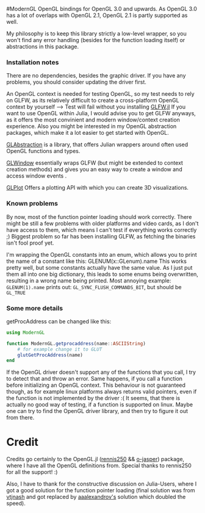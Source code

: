 #ModernGL
OpenGL bindings for OpenGL 3.0 and upwards. As OpenGL 3.0 has a lot of overlaps with OpenGL 2.1, OpenGL 2.1 is partly supported as well.

My philosophy is to keep this library strictly a low-level wrapper, so you won't find any error handling (besides for the function loading itself) or abstractions in this package.

### Installation notes
There are no dependencies, besides the graphic driver. If you have any problems, you should consider updating the driver first.

An OpenGL context is needed for testing OpenGL, so my test needs to rely on GLFW, as its relatively difficult to create a cross-platform OpenGL context by yourself --> Test will fail without you installing [GLFW.jl](https://github.com/JuliaGL/GLFW.jl)
If you want to use OpenGL within Julia, I would advise you to get GLFW anyways, as it offers the most convinient and modern window/context creation experience.
Also you might be interested in my OpenGL abstraction packages, which make it a lot easier to get started with OpenGL.

[GLAbstraction](https://github.com/SimonDanisch/GLAbstraction.jl) is a library, that offers Julian wrappers around often used OpenGL functions and types.

[GLWindow](https://github.com/SimonDanisch/GLWindow.jl) essentially wraps GLFW (but might be extended to context creation methods) and gives you an easy way to create a window and access window events .

[GLPlot](https://github.com/SimonDanisch/GLPlot.jl) Offers a plotting API with which you can create 3D visualizations.


### Known problems

By now, most of the function pointer loading should work correctly. 
There might be still a few problems with older platforms and video cards, as I don't have access to them, which means I can't test if everything works correctly ;)
Biggest problem so far has been installing GLFW, as fetching the binaries isn't fool proof yet.

I'm wrapping the OpenGL constants into an enum, which allows you to print the name of a constant like this:
GLENUM(x::GLenum).name
This works pretty well, but some constants actually have the same value. As I just put them all into one big dictionary, this leads to some enums being overwritten, resulting in a wrong name being printed.
Most annoying example: `GLENUM(1).name` prints out: `GL_SYNC_FLUSH_COMMANDS_BIT`, but should be  `GL_TRUE`

### Some more details

getProcAddress can be changed like this:
```Julia
using ModernGL

function ModernGL.getprocaddress(name::ASCIIString)
	# for example change it to GLUT 
	glutGetProcAddress(name)
end
```
If the OpenGL driver doesn't support any of the functions that you call, I try to detect that and throw an error.
Same happens, if you call a function before initializing an OpenGL context.
This behaviour is not guaranteed though, as for example linux platforms always returns valid pointers, even if the function is not implemented by the driver :(
It seems, that there is actually no good way of testing, if a function is supported on linux.
Maybe one can try to find the OpenGL driver library, and then try to figure it out from there.




# Credit

Credits go certainly to the OpenGL.jl ([rennis250](https://github.com/rennis250) && [o-jasper](https://github.com/o-jasper)) package, where I have all the OpenGL definitions from.
Special thanks to rennis250 for all the support! :)

Also, I have to thank for the constructive discussion on Julia-Users, where I got a good solution for the function pointer loading (final solution was from [vtjnash](https://github.com/vtjnash) and got replaced by [aaalexandrov's](https://github.com/aaalexandrov/) solution which doubled the speed). 
